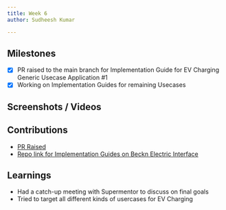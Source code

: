 ```yaml
---
title: Week 6
author: Sudheesh Kumar

---
```


## Milestones
- [x] PR raised to the main branch for Implementation Guide for EV Charging Generic Usecase Application #1
- [x] Working on Implementation Guides for remaining Usecases

## Screenshots / Videos 

## Contributions
- [PR Raised](https://github.com/Sudheesh2609/DENT-Protocol/blob/sudheesh-draft/docs/implementation-guides/EV_Charging/Generic-EV_Charging-Worlflow.md)
- [Repo link for Implementation Guides on Beckn Electric Interface](https://github.com/Sudheesh2609/DENT-Protocol/tree/sudheesh-draft/docs/implementation-guides)
  
## Learnings
- Had a catch-up meeting with Supermentor to discuss on final goals
- Tried to target all different kinds of usercases for EV Charging
